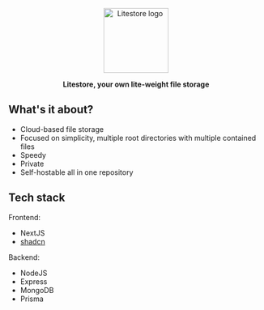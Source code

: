 <p align='center'>
    <img width='128' height='128' src='https://litestore.stamtsag.com/favicon.ico' alt='Litestore logo' />
</p>

<p align='center'>
    <b>
        Litestore,  your own lite-weight file storage
    </b>
</p>

## What's it about?

- Cloud-based file storage
- Focused on simplicity, multiple root directories with multiple contained files
- Speedy
- Private
- Self-hostable all in one repository

## Tech stack

Frontend:

- NextJS
- [shadcn](https://ui.shadcn.com)

Backend:

- NodeJS
- Express
- MongoDB
- Prisma
